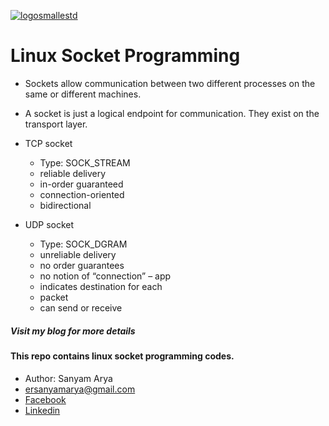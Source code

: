 [![logosmallestd](https://user-images.githubusercontent.com/28115284/28752842-881291c0-7546-11e7-9277-bd89186ca933.png)](https://github.com/ersanyamarya)

# Linux Socket Programming

* Sockets allow communication between two different processes on the same or different machines.
* A socket is just a logical endpoint for communication. They exist on the transport layer. 

* TCP socket
	* Type: SOCK_STREAM
	* reliable delivery
	* in-order guaranteed
	* connection-oriented
	* bidirectional
	
* UDP socket
	* Type: SOCK_DGRAM
	* unreliable delivery
	* no order guarantees
	* no notion of “connection” – app
	* indicates destination for each
	* packet
	* can send or receive
	
##### Visit my blog for more details

#### This repo contains linux socket programming codes.

* Author: Sanyam Arya
* ersanyamarya@gmail.com
* [Facebook](https://www.facebook.com/er.sanyam.arya)
* [Linkedin](https://www.linkedin.com/in/sanyam-arya-077ab638/)
